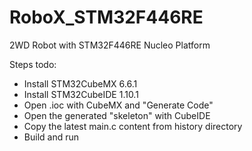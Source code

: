 # RoboX_STM32F446RE
2WD Robot with STM32F446RE Nucleo Platform

Steps todo:
- Install STM32CubeMX 6.6.1
- Install STM32CubeIDE 1.10.1
- Open .ioc with CubeMX and "Generate Code"
- Open the generated "skeleton" with CubeIDE
- Copy the latest main.c content from history directory
- Build and run
